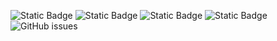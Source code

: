 ![Static Badge](https://img.shields.io/badge/blacklists-60-000000) ![Static Badge](https://img.shields.io/badge/blacklisted-2929723-cc0000) ![Static Badge](https://img.shields.io/badge/whitelisted-2243-00CC00) ![Static Badge](https://img.shields.io/badge/streaming_blacklist-28107-000000) ![GitHub issues](https://img.shields.io/github/issues/fabriziosalmi/blacklists)
